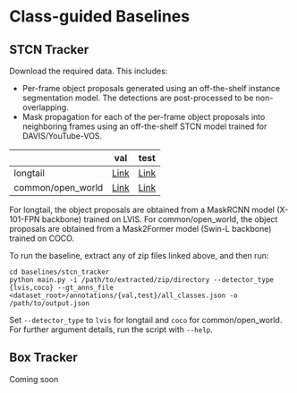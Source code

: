 # Class-guided Baselines

## STCN Tracker

Download the required data. This includes:

* Per-frame object proposals generated using an off-the-shelf instance segmentation model. The detections are post-processed to be non-overlapping.
* Mask propagation for each of the per-frame object proposals into neighboring frames using an off-the-shelf STCN model trained for DAVIS/YouTube-VOS.

|                   | val | test |
|-------------------|-----|------|
| longtail          | [Link](https://omnomnom.vision.rwth-aachen.de/data/BURST_baselines/val/STCN_tracker/longtail.zip) | [Link](https://omnomnom.vision.rwth-aachen.de/data/BURST_baselines/test/STCN_tracker/longtail.zip)  |
| common/open_world | [Link](https://omnomnom.vision.rwth-aachen.de/data/BURST_baselines/val/STCN_tracker/common_open_world.zip) | [Link](https://omnomnom.vision.rwth-aachen.de/data/BURST_baselines/test/STCN_tracker/common_open_world.zip)  |

For longtail, the object proposals are obtained from a MaskRCNN model (X-101-FPN backbone) trained on LVIS.
For common/open_world, the object proposals are obtained from a Mask2Former model  (Swin-L backbone) trained on COCO.

To run the baseline, extract any of zip files linked above, and then run:

```
cd baselines/stcn_tracker
python main.py -i /path/to/extracted/zip/directory --detector_type {lvis,coco} --gt_anns_file <dataset_root>/annotations/{val,test}/all_classes.json -o /path/to/output.json
```

Set `--detector_type` to `lvis` for longtail and `coco` for common/open_world. For further argument details, run the script with `--help`.

## Box Tracker

Coming soon
